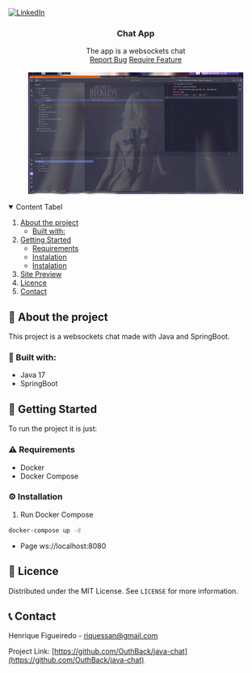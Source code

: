 <!--
*** Thanks for checking out the Best-README-Template. If you have a suggestion
*** that would make this better, please fork the repo and create a pull request
*** or simply open an issue with the tag "enhancement".
*** Thanks again! Now go create something AMAZING! :D
-->

<!-- PROJECT SHIELDS -->
<!--
*** I'm using markdown "reference style" links for readability.
*** Reference links are enclosed in brackets [ ] instead of parentheses ( ).
*** See the bottom of this document for the declaration of the reference variables
*** for contributors-url, forks-url, etc. This is an optional, concise syntax you may use.
*** https://www.markdownguide.org/basic-syntax/#reference-style-links
-->

<!-- [![Forks][forks-shield]][forks-url]
[![Issues][issues-shield]][issues-url]
[![MIT License][license-shield]][license-url]-->

[![LinkedIn][linkedin-shield]][linkedin-url]

<!-- PROJECT LOGO -->
  <!--
  <a href="https://github.com/OuthBack/taq-challenge">
    <img src=".github/logo.png" alt="Logo" width="80" height="80">
  </a>
  -->

  <h3 align="center">Chat App</h3>

  <p align="center">
    The app is a websockets chat
    <br />
    <a href="https://github.com/OuthBack/taq-challenge/issues">Report Bug</a>
    <a href="https://github.com/OuthBack/taq-challenge/issues">Require Feature</a>
    <br />
    <br />
    <img src=".github/demo.gif" alt="Logo" width="426" height="240">
  </p>
</p>

<!-- TABLE OF CONTENTS -->
<details open="open">
  <summary>Content Tabel</summary>
  <ol>
    <li>
      <a href="#about-the-project">About the project</a>
      <ul>
        <li><a href="#built-with">Built with:</a></li>
      </ul>
    </li>
    <li>
      <a href="#getting-started">Getting Started</a>
      <ul>
        <li><a href="#prerequisites">Requirements</a></li>
        <li><a href="#installation">Instalation</a></li>
        <li><a href="#props">Instalation</a></li>
      </ul>
    </li>
    <li><a href="#usage">Site Preview</a></li>
    <li><a href="#license">Licence</a></li>
    <li><a href="#contact">Contact</a></li>

  </ol>
</details>

<!-- ABOUT THE PROJECT -->

## 📖 About the project

This project is a websockets chat made with Java and SpringBoot.

### 🔋 Built with:

- Java 17
- SpringBoot

<!-- GETTING STARTED -->

## :scroll: Getting Started

To run the project it is just:

### :warning: Requirements

- Docker
- Docker Compose

### :gear: Installation

1. Run Docker Compose
```sh
docker-compose up -d
```
- Page
ws://localhost:8080

<!-- Site Preview -->

## :pencil: Licence

Distributed under the MIT License. See `LICENSE` for more information.

<!-- CONTACT -->

## :telephone_receiver: Contact

Henrique Figueiredo - riquessan@gmail.com

Project Link: [https://github.com/OuthBack/java-chat](https://github.com/OuthBack/java-chat)

<!-- MARKDOWN LINKS & IMAGES -->
<!-- https://www.markdownguide.org/basic-syntax/#reference-style-links -->

[contributors-shield]: https://img.shields.io/github/OuthBack/java-chat/Best-README-Template.svg?style=for-the-badge
[contributors-url]: https://github.com/OuthBack/java-chat/graphs/contributors
[forks-shield]: https://img.shields.io/github/forks/OuthBack/java-chat.svg?style=for-the-badge
[forks-url]: https://github.com/OuthBack/java-chat/network/members
[stars-shield]: https://img.shields.io/github/stars/OuthBack/java-chat.svg?style=for-the-badge
[stars-url]: https://github.com/OuthBack/java-chat/stargazers
[issues-shield]: https://img.shields.io/github/issues/OuthBack/java-chat.svg?style=for-the-badge
[issues-url]: https://github.com/OuthBack/java-chat/issues
[license-shield]: https://img.shields.io/github/license/OuthBack/java-chat.svg?style=for-the-badge
[license-url]: https://github.com/OuthBack/java-chat/blob/master/LICENSE.txt
[linkedin-shield]: https://img.shields.io/badge/-LinkedIn-black.svg?style=for-the-badge&logo=linkedin&colorB=555
[linkedin-url]: https://www.linkedin.com/in/h-figueiredo
[product-screenshot]: .github/screenshot.png
[site-status]: https://img.shields.io/website/https/vercel.com/outhback/java-chat/path/to/page.html.svg.?style=for-the-badge
